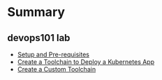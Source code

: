# Summary

## devops101 lab

* [Setup and Pre-requisites](Lab0/README.md)
* [Create a Toolchain to Deploy a Kubernetes App](Lab1/README.md)
* [Create a Custom Toolchain](Lab3/README.md)

